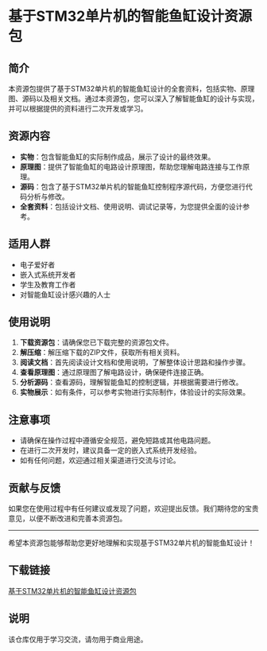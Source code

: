 # 基于STM32单片机的智能鱼缸设计资源包

## 简介
本资源包提供了基于STM32单片机的智能鱼缸设计的全套资料，包括实物、原理图、源码以及相关文档。通过本资源包，您可以深入了解智能鱼缸的设计与实现，并可以根据提供的资料进行二次开发或学习。

## 资源内容
- **实物**：包含智能鱼缸的实际制作成品，展示了设计的最终效果。
- **原理图**：提供了智能鱼缸的电路设计原理图，帮助您理解电路连接与工作原理。
- **源码**：包含了基于STM32单片机的智能鱼缸控制程序源代码，方便您进行代码分析与修改。
- **全套资料**：包括设计文档、使用说明、调试记录等，为您提供全面的设计参考。

## 适用人群
- 电子爱好者
- 嵌入式系统开发者
- 学生及教育工作者
- 对智能鱼缸设计感兴趣的人士

## 使用说明
1. **下载资源包**：请确保您已下载完整的资源包文件。
2. **解压缩**：解压缩下载的ZIP文件，获取所有相关资料。
3. **阅读文档**：首先阅读设计文档和使用说明，了解整体设计思路和操作步骤。
4. **查看原理图**：通过原理图了解电路设计，确保硬件连接正确。
5. **分析源码**：查看源码，理解智能鱼缸的控制逻辑，并根据需要进行修改。
6. **实物展示**：如有条件，可以参考实物进行实际制作，体验设计的实际效果。

## 注意事项
- 请确保在操作过程中遵循安全规范，避免短路或其他电路问题。
- 在进行二次开发时，建议具备一定的嵌入式系统开发经验。
- 如有任何问题，欢迎通过相关渠道进行交流与讨论。

## 贡献与反馈
如果您在使用过程中有任何建议或发现了问题，欢迎提出反馈。我们期待您的宝贵意见，以便不断改进和完善本资源包。

---

希望本资源包能够帮助您更好地理解和实现基于STM32单片机的智能鱼缸设计！

## 下载链接
[基于STM32单片机的智能鱼缸设计资源包](https://pan.quark.cn/s/e144a89dd02f)

## 说明

该仓库仅用于学习交流，请勿用于商业用途。
